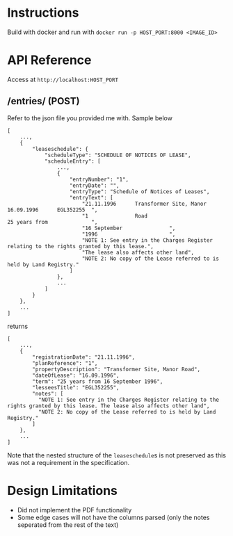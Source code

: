 # Instructions
Build with docker and run with `docker run -p HOST_PORT:8000 <IMAGE_ID>`

# API Reference
Access at `http://localhost:HOST_PORT`
## /entries/ (POST)
Refer to the json file you provided me with. Sample below
```
[
    ...,
    {
        "leaseschedule": {
            "scheduleType": "SCHEDULE OF NOTICES OF LEASE",
            "scheduleEntry": [
                ...,
                {
                    "entryNumber": "1",
                    "entryDate": "",
                    "entryType": "Schedule of Notices of Leases",
                    "entryText": [
                        "21.11.1996      Transformer Site, Manor       16.09.1996      EGL352255  ",
                        "1               Road                          25 years from              ",
                        "16 September               ",
                        "1996                       ",
                        "NOTE 1: See entry in the Charges Register relating to the rights granted by this lease.",
                        "The lease also affects other land",
                        "NOTE 2: No copy of the Lease referred to is held by Land Registry."
                    ]
                },
                ...
            ]
        }
    },
    ...
]
```
returns
```
[
    ...,
    {
        "registrationDate": "21.11.1996",
        "planReference": "1",
        "propertyDescription": "Transformer Site, Manor Road",
        "dateOfLease": "16.09.1996",
        "term": "25 years from 16 September 1996",
        "lesseesTitle": "EGL352255",
        "notes": [
          "NOTE 1: See entry in the Charges Register relating to the rights granted by this lease. The lease also affects other land",
          "NOTE 2: No copy of the Lease referred to is held by Land Registry."
        ]
    },
    ...
]
```
Note that the nested structure of the `leaseschedule`s is not preserved as this was not a requirement in the specification.



# Design Limitations
* Did not implement the PDF functionality
* Some edge cases will not have the columns parsed (only the notes seperated from the rest of the text)
